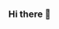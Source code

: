 ### Hi there 👋

<!--
**RWPmadeZaeem/RWPmadeZaeem** is a ✨ _special_ ✨ repository because its `README.md` (this file) appears on your GitHub profile.

Here are some ideas to get you started:

- 🔭 I’m currently working on Data Analytics
- 🌱 I’m currently learning Computer Science
- 👯 I’m looking to collaborate on Big projects
- 💬 Ask me about my philosophy on life.
- 📫 How to reach me: E-mail
- 😄 Pronouns: He/Him
- ⚡ Fun fact: I love Video games.
-->
